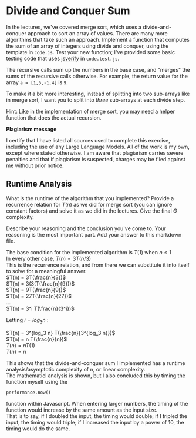 # Divide and Conquer Sum

In the lectures, we've covered merge sort, which uses a divide-and-conquer
approach to sort an array of values. There are many more algorithms that take
such an approach. Implement a function that computes the sum of an array of
integers using divide and conquer, using the template in `code.js`. Test your
new function; I've provided some basic testing code that uses
[jsverify](https://jsverify.github.io/) in `code.test.js`.

The recursive calls sum up the numbers in the base case, and "merges" the sums
of the recursive calls otherwise. For example, the return value for the array `a
= [1,5,-1,4]` is `9`.

To make it a bit more interesting, instead of splitting into two sub-arrays like
in merge sort, I want you to split into *three* sub-arrays at each divide step.

Hint: Like in the implementation of merge sort, you may need a helper function
that does the actual recursion.

**Plagiarism message**

I certify that I have listed all sources used to complete this exercise, including the use of any Large Language Models. All of the work is my own, except where stated otherwise. I am aware that plagiarism carries severe penalties and that if plagiarism is suspected, charges may be filed against me without prior notice.


## Runtime Analysis

What is the runtime of the algorithm that you implemented? Provide a recurrence
relation for $T(n)$ as we did for merge sort (you can ignore constant factors)
and solve it as we did in the lectures. Give the final $\Theta$ complexity.

Describe your reasoning and the conclusion you've come to. Your reasoning is the
most important part. Add your answer to this markdown file.  

The base condition for the implemented algorithm is $T(1)$ when $n\leq1$  
In every other case, $T(n) = 3T(n/3)$  
This is the recurrence relation, and from there we can substitute it into itself to solve for a meaningful answer.  
$T(n) = 3T(\frac{n}{3})$  
$T(n) = 3(3(T(\frac{n}{9}))$  
$T(n) = 9T(\frac{n}{9})$  
$T(n) = 27T(\frac{n}{27})$  
...  
$T(n) = 3^i T(\frac{n}{3^i})$  

Letting $i = log_3 n$ :  

$T(n) = 3^{log_3 n}  T(\frac{n}{3^{log_3 n}})$  
$T(n) = n T(\frac{n}{n})$  
$T(n) = n T(1)$  
$T(n) = n$  

This shows that the divide-and-conquer sum I implemented has a runtime analysis/asymptotic complexity of n, or linear complexity.  
The mathematicl analysis is shown, but I also concluded this by timing the function myself using the 
```
performance.now()
```
function within Javascript.
When entering larger numbers, the timing of the function would increase by the same amount as the input size.  
That is to say, if I doubled the input, the timing would double; if I tripled the input, the timing would triple; if I increased the input by a power of 10, the timing would do the same. 
